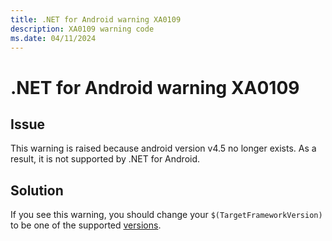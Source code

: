 ```yaml
---
title: .NET for Android warning XA0109
description: XA0109 warning code
ms.date: 04/11/2024
---
```

# .NET for Android warning XA0109

## Issue

This warning is raised because android version v4.5 no longer exists. As a result, it
is not supported by .NET for Android.

## Solution

If you see this warning, you should change your `$(TargetFrameworkVersion)` to be one of the
supported [versions][versions].

[versions]: /xamarin/android/app-fundamentals/android-api-levels#android-versions